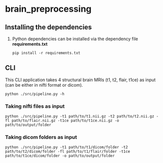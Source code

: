 # brain_preprocessing

## Installing the dependencies

1. Python dependencies can be installed via the dependency file **requirements.txt**
    ```
    pip install -r requirements.txt
    ```

## CLI

This CLI application takes 4 structural brain MRIs (t1, t2, flair, t1ce) as input (can be either in nifti format or dicom).

```
python ./src/pipeline.py -h
```

### Taking nifti files as input
```
python ./src/pipeline.py -t1 path/to/t1.nii.gz -t2 path/to/t2.nii.gz -fl path/to/flair.nii.gz -t1ce path/to/t1ce.nii.gz -o path/to/output/folder
```

### Taking dicom folders as input 
```
python ./src/pipeline.py -t1 path/to/t1/dicom/folder -t2 path/to/t2/dicom/folder -fl path/to/t1/flair/folder -t1ce path/to/t1ce/dicom/folder -o path/to/output/folder
```

